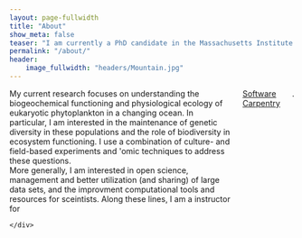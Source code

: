 ```yaml
---
layout: page-fullwidth
title: "About"
show_meta: false
teaser: "I am currently a PhD candidate in the Massachusetts Institute of Technology (<a href="http://www.mit.edu/">MIT</a) & Woods Hole Oceanographic Institution (<a href="http://www.whoi.edu/">WHOI</a>) <a href="https://mit.whoi.edu/">Joint Program</a> in Biological Oceanography and am co-advised by Dr. Sonya Dyhrman (<a href="http://www.ldeo.columbia.edu/">Lamont Doherty Earth Observatory</a>], Columbia University) and Dr. Elizabeth Kujawinski (Chemistry Department, WHOI)."
permalink: "/about/"
header:
    image_fullwidth: "headers/Mountain.jpg"
---
```


<div class="row">
  <div class="medium-7 columns"> 
My current research focuses on understanding the biogeochemical functioning and physiological ecology of eukaryotic phytoplankton in a changing ocean. In particular, I am interested in the maintenance of genetic diversity in these populations and the role of biodiversity in ecosystem functioning. I use a combination of culture- and field-based experiments and 'omic techniques to address these questions.<br>
More generally, I am interested in open science, management and better utilization (and sharing) of large data sets, and the improvment computational tools and resources for sceintists. Along these lines, I am a instructor for <a href="http://www.software-carpentry.org/">Software Carpentry<a>. 
  </div>
  <div class="medium-5 columns">
  
    </div>
</div>

